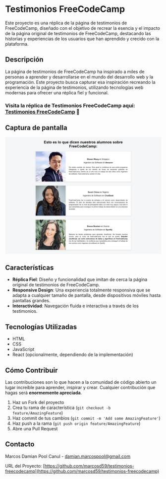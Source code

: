 # Testimonios FreeCodeCamp

Este proyecto es una réplica de la página de testimonios de FreeCodeCamp, diseñado con el objetivo de recrear la esencia y el impacto de la página original de testimonios de FreeCodeCamp, destacando las historias y experiencias de los usuarios que han aprendido y crecido con la plataforma.

## Descripción

La página de testimonios de FreeCodeCamp ha inspirado a miles de personas a aprender y desarrollarse en el mundo del desarrollo web y la programación. Este proyecto busca capturar esa inspiración recreando la experiencia de la página de testimonios, utilizando tecnologías web modernas para ofrecer una réplica fiel y funcional.

### Visita la réplica de Testimonios FreeCodeCamp aquí: [Testimonios FreeCodeCamp](https://marcosd59-testimonios-freecodecamp.netlify.app/) 📝

## Captura de pantalla

![Pagina de inicio](./src/img/screenshots/Captura%20de%20pantalla%201.png)

## Características

- **Réplica Fiel**: Diseño y funcionalidad que imitan de cerca la página original de testimonios de FreeCodeCamp.
- **Responsive Design**: Una experiencia totalmente responsiva que se adapta a cualquier tamaño de pantalla, desde dispositivos móviles hasta pantallas grandes.
- **Interactividad**: Navegación fluida e interactiva a través de los testimonios.

## Tecnologías Utilizadas

- HTML
- CSS
- JavaScript
- React (opcionalmente, dependiendo de la implementación)

## Cómo Contribuir

Las contribuciones son lo que hacen a la comunidad de código abierto un lugar increíble para aprender, inspirar y crear. Cualquier contribución que hagas será **enormemente apreciada**.

1. Haz un Fork del proyecto
2. Crea tu rama de característica (`git checkout -b feature/AmazingFeature`)
3. Haz commit de tus cambios (`git commit -m 'Add some AmazingFeature'`)
4. Haz push a la rama (`git push origin feature/AmazingFeature`)
5. Abre una Pull Request

## Contacto

Marcos Damian Pool Canul - damian.marcospool@gmail.com

URL del Proyecto: [https://github.com/marcosd59/testimonios-freecodecamp](https://github.com/marcosd59/testimonios-freecodecamp)
